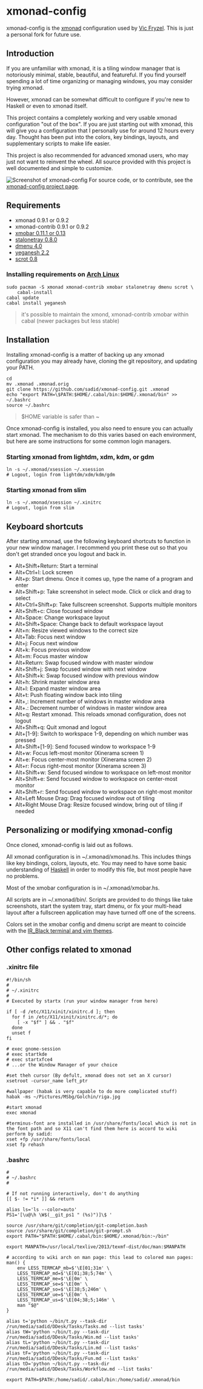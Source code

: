 # xmonad-config
xmonad-config is the [xmonad](http://xmonad.org/) configuration used by [Vic Fryzel](https://github.com/vicfryzel/xmonad-config).
This is just a personal fork for future use.


## Introduction

If you are unfamiliar with xmonad, it is a tiling window manager that is
notoriously minimal, stable, beautiful, and featureful.  If you find yourself
spending a lot of time organizing or managing windows, you may consider trying
xmonad.

However, xmonad can be somewhat difficult to configure if you're new to
Haskell or even to xmonad itself.

This project contains a completely working and very usable xmonad
configuration "out of the box".  If you are just starting out with xmonad,
this will give you a configuration that I personally use for around 12 hours
every day.  Thought has been put into the colors, key bindings, layouts,
and supplementary scripts to make life easier.

This project is also recommended for advanced xmonad users, who may just not
want to reinvent the wheel.  All source provided with this project is well
documented and simple to customize.

![Screenshot of xmonad-config](https://raw.github.com/vicfryzel/xmonad-config/master/screenshot.png)
For source code, or to contribute, see the
[xmonad-config project page](http://github.com/vicfryzel/xmonad-config).


## Requirements

* xmonad 0.9.1 or 0.9.2
* xmonad-contrib 0.9.1 or 0.9.2
* [xmobar 0.11.1 or 0.13](http://projects.haskell.org/xmobar/)
* [stalonetray 0.8.0](http://stalonetray.sourceforge.net/)
* [dmenu 4.0](http://tools.suckless.org/dmenu/)
* [yeganesh 2.2](http://dmwit.com/yeganesh/)
* [scrot 0.8](http://freshmeat.net/projects/scrot/)

### Installing requirements on [Arch Linux](http://www.archlinux.org/)

    sudo pacman -S xmonad xmonad-contrib xmobar stalonetray dmenu scrot \
        cabal-install
    cabal update
    cabal install yeganesh

> it's possible to maintain the xmond, xmonad-contrib xmobar within cabal (newer packages but less stable)


## Installation

Installing xmonad-config is a matter of backing up any xmonad configuration
you may already have, cloning the git repository, and updating your PATH.

    cd
    mv .xmonad .xmonad.orig
    git clone https://github.com/sadid/xmonad-config.git .xmonad
    echo "export PATH=\$PATH:$HOME/.cabal/bin:$HOME/.xmonad/bin" >> ~/.bashrc
    source ~/.bashrc

> $HOME variable is safer than ~

Once xmonad-config is installed, you also need to ensure you can actually
start xmonad.  The mechanism to do this varies based on each environment, but
here are some instructions for some common login managers.

### Starting xmonad from lightdm, xdm, kdm, or gdm

    ln -s ~/.xmonad/xsession ~/.xsession
    # Logout, login from lightdm/xdm/kdm/gdm

### Starting xmonad from slim

    ln -s ~/.xmonad/xsession ~/.xinitrc
    # Logout, login from slim


## Keyboard shortcuts

After starting xmonad, use the following keyboard shortcuts to function in
your new window manager.  I recommend you print these out so that you don't
get stranded once you logout and back in.

* Alt+Shift+Return: Start a terminal
* Alt+Ctrl+l: Lock screen
* Alt+p: Start dmenu.  Once it comes up, type the name of a program and enter
* Alt+Shift+p: Take screenshot in select mode. Click or click and drag to select
* Alt+Ctrl+Shift+p: Take fullscreen screenshot. Supports multiple monitors
* Alt+Shift+c: Close focused window
* Alt+Space: Change workspace layout
* Alt+Shift+Space: Change back to default workspace layout
* Alt+n: Resize viewed windows to the correct size
* Alt+Tab: Focus next window
* Alt+j: Focus next window
* Alt+k: Focus previous window
* Alt+m: Focus master window
* Alt+Return: Swap focused window with master window
* Alt+Shift+j: Swap focused window with next window
* Alt+Shift+k: Swap focused window with previous window
* Alt+h: Shrink master window area
* Alt+l: Expand master window area
* Alt+t: Push floating window back into tiling
* Alt+,: Increment number of windows in master window area
* Alt+.: Decrement number of windows in master window area
* Alt+q: Restart xmonad. This reloads xmonad configuration, does not logout
* Alt+Shift+q: Quit xmonad and logout
* Alt+[1-9]: Switch to workspace 1-9, depending on which number was pressed
* Alt+Shift+[1-9]: Send focused window to workspace 1-9
* Alt+w: Focus left-most monitor (Xinerama screen 1)
* Alt+e: Focus center-most monitor (Xinerama screen 2)
* Alt+r: Focus right-most monitor (Xinerama screen 3)
* Alt+Shift+w: Send focused window to workspace on left-most monitor
* Alt+Shift+e: Send focused window to workspace on center-most monitor
* Alt+Shift+r: Send focused window to workspace on right-most monitor
* Alt+Left Mouse Drag: Drag focused window out of tiling
* Alt+Right Mouse Drag: Resize focused window, bring out of tiling if needed


## Personalizing or modifying xmonad-config

Once cloned, xmonad-config is laid out as follows.

All xmonad configuration is in ~/.xmonad/xmonad.hs.  This includes
things like key bindings, colors, layouts, etc.  You may need to have some
basic understanding of [Haskell](http://www.haskell.org/haskellwiki/Haskell)
in order to modify this file, but most people have no problems.

Most of the xmobar configuration is in ~/.xmonad/xmobar.hs.

All scripts are in ~/.xmonad/bin/.  Scripts are provided to do things like
take screenshots, start the system tray, start dmenu, or fix your multi-head
layout after a fullscreen application may have turned off one of the screens. 

Colors set in the xmobar config and dmenu script are meant to coincide with the
[IR_Black terminal and vim themes](http://blog.infinitered.com/entries/show/6).


## Other configs related to xmonad


### .xinitrc file

    #!/bin/sh
    #
    # ~/.xinitrc
    #
    # Executed by startx (run your window manager from here)

    if [ -d /etc/X11/xinit/xinitrc.d ]; then
      for f in /etc/X11/xinit/xinitrc.d/*; do
        [ -x "$f" ] && . "$f"
      done
      unset f
    fi

    # exec gnome-session
    # exec startkde
    # exec startxfce4
    # ...or the Window Manager of your choice

    #set theh cursor (By defult, xmonad does not set an X cursor)
    xsetroot -cursor_name left_ptr

    #wallpaper (habak is very capable to do more complicated stuff)
    habak -ms ~/Pictures/MSbg/Golchin/riga.jpg

    #start xmonad
    exec xmonad

    #terminus-font are installed in /usr/share/fonts/local which is not in the font path and so X11 can't find them here is accord to wiki perform by sadid:
    xset +fp /usr/share/fonts/local
    xset fp rehash


### .bashrc

    #
    # ~/.bashrc
    #

    # If not running interactively, don't do anything
    [[ $- != *i* ]] && return

    alias ls='ls --color=auto'
    PS1='[\u@\h \W$(__git_ps1 " (%s)")]\$ '

    source /usr/share/git/completion/git-completion.bash
    source /usr/share/git/completion/git-prompt.sh
    export PATH="$PATH:$HOME/.cabal/bin:$HOME/.xmonad/bin:~/bin"

    export MANPATH=/usr/local/texlive/2013/texmf-dist/doc/man:$MANPATH

    # according to wiki arch on man page: this lead to colored man pages:
    man() {
        env LESS_TERMCAP_mb=$'\E[01;31m' \
        LESS_TERMCAP_md=$'\E[01;38;5;74m' \
        LESS_TERMCAP_me=$'\E[0m' \
        LESS_TERMCAP_se=$'\E[0m' \
        LESS_TERMCAP_so=$'\E[38;5;246m' \
        LESS_TERMCAP_ue=$'\E[0m' \
        LESS_TERMCAP_us=$'\E[04;38;5;146m' \
        man "$@"
    }

    alias t='python ~/bin/t.py --task-dir /run/media/sadid/DDesk/Tasks/Tasks.md --list tasks'
    alias tW='python ~/bin/t.py --task-dir /run/media/sadid/DDesk/Tasks/Win.md --list tasks'
    alias tL='python ~/bin/t.py --task-dir /run/media/sadid/DDesk/Tasks/Lin.md --list tasks'
    alias tF='python ~/bin/t.py --task-dir /run/media/sadid/DDesk/Tasks/Fun.md --list tasks'
    alias tD='python ~/bin/t.py --task-dir /run/media/sadid/DDesk/Tasks/Workflow.md --list tasks'

    export PATH=$PATH:/home/sadid/.cabal/bin:/home/sadid/.xmonad/bin
